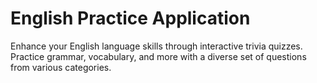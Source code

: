 # English Practice Application

Enhance your English language skills through interactive trivia quizzes. Practice grammar, vocabulary, and more with a diverse set of questions from various categories.
